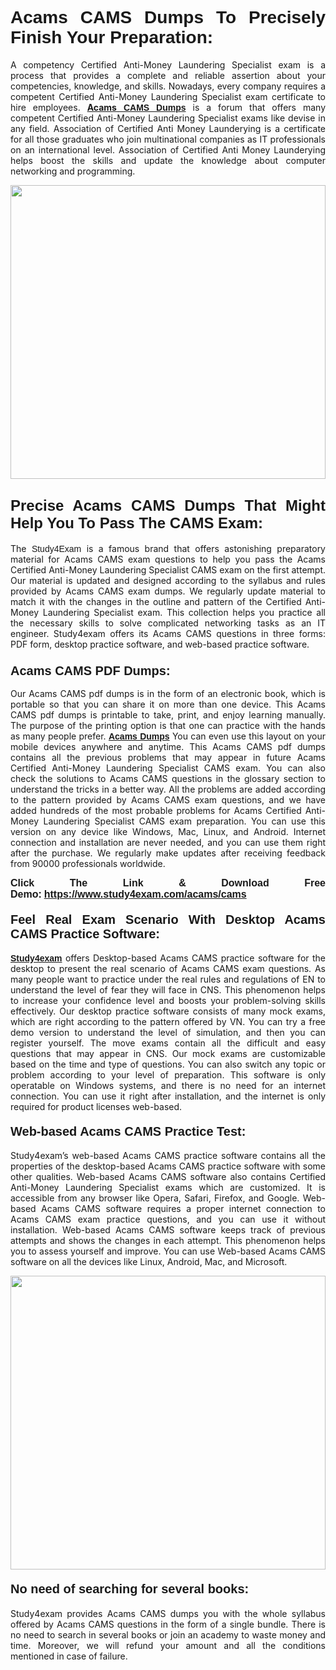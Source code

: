 <h1 style="text-align: justify;"><span style="font-family:Verdana,Geneva,sans-serif;"><strong>Acams CAMS Dumps To Precisely Finish Your Preparation:</strong></span></h1>

<p style="text-align: justify;">A competency Certified Anti-Money Laundering Specialist exam is a process that provides a complete and reliable assertion about your competencies, knowledge, and skills. Nowadays, every company requires a competent Certified Anti-Money Laundering Specialist exam certificate to hire employees. <a href="https://www.study4exam.com/acams/cams-valid-dumps"><strong>Acams</strong> <span style="font-family:Verdana,Geneva,sans-serif;"><strong>CAMS Dumps</strong></span></a> is a forum that offers many competent Certified Anti-Money Laundering Specialist exams like devise in any field. Association of Certified Anti Money Launderying is a certificate for all those graduates who join multinational companies as IT professionals on an international level. Association of Certified Anti Money Launderying helps boost the skills and update the knowledge about computer networking and programming.</p>

<p style="text-align: justify;"><a href="https://www.study4exam.com/acams/cams"><img alt="" src="https://lh3.googleusercontent.com/pw/AL9nZEVlv7Ske_7_4HBAyUdTuN-7WvZcN6USfD6boPasgRTsSOgYJDiupUICTUV6X1uu6AGge2hWciDKxhKOVo3NFQUTTQUskCQl05KIpPWzKoMrqE_mCRGOXTps-Wcp07HSL0DIbWWBcBIFUI3Ea8n_KHg=w1659-h933-no" style="width: 100%; height: 470px;" /></a></p>

<h2 style="text-align: justify;"><span style="font-family:Lucida Sans Unicode,Lucida Grande,sans-serif;"><strong><span style="font-size:24px;">Precise Acams CAMS Dumps That Might Help You To Pass The CAMS Exam:</span></strong></span></h2>

<p style="text-align: justify;">The <span style="font-family:Lucida Sans Unicode,Lucida Grande,sans-serif;">Study4Exam</span> is a famous brand that offers astonishing preparatory material for Acams CAMS exam questions to help you pass the Acams Certified Anti-Money Laundering Specialist CAMS exam on the first attempt. Our material is updated and designed according to the syllabus and rules provided by Acams CAMS exam dumps. We regularly update material to match it with the changes in the outline and pattern of the Certified Anti-Money Laundering Specialist exam. This collection helps you practice all the necessary skills to solve complicated networking tasks as an IT engineer. Study4exam offers its Acams CAMS questions in three forms: PDF form, desktop practice software, and web-based practice software. </p>

<h3 style="text-align: justify;"><strong><span style="font-size:20px;"><span style="font-family:Lucida Sans Unicode,Lucida Grande,sans-serif;">Acams CAMS PDF Dumps:</span></span></strong></h3>

<p style="text-align: justify;">Our Acams CAMS pdf dumps is in the form of an electronic book, which is portable so that you can share it on more than one device. This Acams CAMS pdf dumps is printable to take, print, and enjoy learning manually. The purpose of the printing option is that one can practice with the hands as many people prefer. <a href="https://www.study4exam.com/acams-exams"><span style="font-family:Lucida Sans Unicode,Lucida Grande,sans-serif;"><strong>Acams Dumps</strong></span></a> You can even use this layout on your mobile devices anywhere and anytime. This Acams CAMS pdf dumps contains all the previous problems that may appear in future Acams Certified Anti-Money Laundering Specialist CAMS exam. You can also check the solutions to Acams CAMS questions in the glossary section to understand the tricks in a better way. All the problems are added according to the pattern provided by Acams CAMS exam questions, and we have added hundreds of the most probable problems for Acams Certified Anti-Money Laundering Specialist CAMS exam preparation. You can use this version on any device like Windows, Mac, Linux, and Android. Internet connection and installation are never needed, and you can use them right after the purchase. We regularly make updates after receiving feedback from 90000 professionals worldwide.</p>

<p style="text-align: justify;"><span style="font-family:Lucida Sans Unicode,Lucida Grande,sans-serif;"><strong><span style="font-size:16px;">Click The Link & Download Free Demo:</span></strong></span> <strong><span style="font-family:Lucida Sans Unicode,Lucida Grande,sans-serif;"><span style="font-size:16px;"><a href="https://www.study4exam.com/acams/cams">https://www.study4exam.com/acams/cams</a></span></span></strong></p>

<h4 style="text-align: justify;"><strong><span style="font-family:Lucida Sans Unicode,Lucida Grande,sans-serif;"><span style="font-size:20px;">Feel Real Exam Scenario With Desktop Acams CAMS Practice Software:</span></span></strong></h4>

<p style="text-align: justify;"><a href="https://www.study4exam.com/"><span style="font-family:Verdana,Geneva,sans-serif;"><strong>Study4exam</strong></span></a> offers Desktop-based Acams CAMS practice software for the desktop to present the real scenario of Acams CAMS exam questions. As many people want to practice under the real rules and regulations of EN to understand the level of fear they will face in CNS. This phenomenon helps to increase your confidence level and boosts your problem-solving skills effectively. Our desktop practice software consists of many mock exams, which are right according to the pattern offered by VN. You can try a free demo version to understand the level of simulation, and then you can register yourself. The move exams contain all the difficult and easy questions that may appear in CNS. Our mock exams are customizable based on the time and type of questions. You can also switch any topic or problem according to your level of preparation. This software is only operatable on Windows systems, and there is no need for an internet connection. You can use it right after installation, and the internet is only required for product licenses web-based. </p>

<h4 style="text-align: justify;"><span style="font-family:Lucida Sans Unicode,Lucida Grande,sans-serif;"><strong><span style="font-size:20px;">Web-based Acams CAMS Practice Test:</span></strong></span></h4>

<p style="text-align: justify;">Study4exam’s web-based Acams CAMS practice software contains all the properties of the desktop-based Acams CAMS practice software with some other qualities. Web-based Acams CAMS software also contains Certified Anti-Money Laundering Specialist exams which are customized. It is accessible from any browser like Opera, Safari, Firefox, and Google. Web-based Acams CAMS software requires a proper internet connection to Acams CAMS exam practice questions, and you can use it without installation. Web-based Acams CAMS software keeps track of previous attempts and shows the changes in each attempt. This phenomenon helps you to assess yourself and improve. You can use Web-based Acams CAMS software on all the devices like Linux, Android, Mac, and Microsoft.</p>

<p style="text-align: center;"><a href="https://www.study4exam.com/acams/cams"><img alt="" src="https://lh3.googleusercontent.com/pw/AL9nZEUUSkRyvc4gudeH81RsLWSZLUIhDbbix90UQ4Nknl42MiPXhE2WvgE6ynXQK8mQ23j1q8BlcR3zkz-sugUKDhmp-cvdF7FN6gsDIAW958mBJ52F35JmoMau5RsT1NIRYA6usGyWQMtl6sjcUF3Hd-w=w1659-h933-no" style="width: 100%; height: 470px;" /></a></p>

<h4 style="text-align: justify;"><span style="font-family:Lucida Sans Unicode,Lucida Grande,sans-serif;"><strong><span style="font-size:20px;">No need of searching for several books:</span></strong></span></h4>

<p style="text-align: justify;">Study4exam provides Acams CAMS dumps you with the whole syllabus offered by Acams CAMS questions in the form of a single bundle. There is no need to search in several books or join an academy to waste money and time. Moreover, we will refund your amount and all the conditions mentioned in case of failure.</p>
